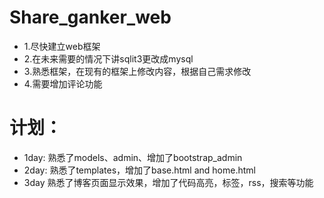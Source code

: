 # Share_ganker_web


+ 1.尽快建立web框架
+ 2.在未来需要的情况下讲sqlit3更改成mysql
+ 3.熟悉框架，在现有的框架上修改内容，根据自己需求修改
+ 4.需要增加评论功能


# 计划：

+ 1day:
熟悉了models、admin、增加了bootstrap_admin
+ 2day:
熟悉了templates，增加了base.html and home.html
+ 3day
熟悉了博客页面显示效果，增加了代码高亮，标签，rss，搜索等功能
